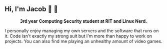 ## Hi, I'm Jacob 👋 🐧 

<p align="center">
  <strong>3rd year Computing Security student at RIT and Linux Nerd.</strong>
</p>

I personally enjoy managing my own servers and the software that runs on it. Code isn't exactly my strong suit but I'm more than happy to work on projects. You can also find me playing an unhealthy amount of video games.
